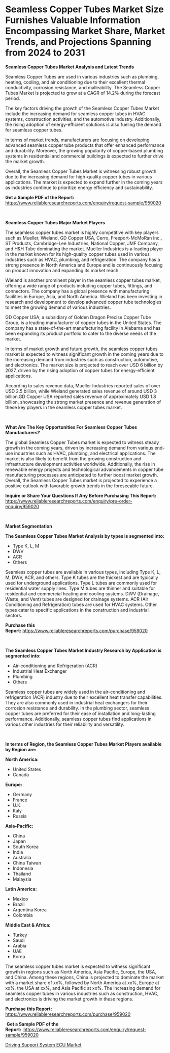 <p><h1>Seamless Copper Tubes Market Size Furnishes Valuable Information Encompassing Market Share, Market Trends, and Projections Spanning from 2024 to 2031</h1></p><p><strong>Seamless Copper Tubes Market Analysis and Latest Trends</strong></p>
<p><p>Seamless Copper Tubes are used in various industries such as plumbing, heating, cooling, and air conditioning due to their excellent thermal conductivity, corrosion resistance, and malleability. The Seamless Copper Tubes Market is projected to grow at a CAGR of 14.2% during the forecast period. </p><p>The key factors driving the growth of the Seamless Copper Tubes Market include the increasing demand for seamless copper tubes in HVAC systems, construction activities, and the automotive industry. Additionally, the rising adoption of energy-efficient solutions is also fueling the demand for seamless copper tubes. </p><p>In terms of market trends, manufacturers are focusing on developing advanced seamless copper tube products that offer enhanced performance and durability. Moreover, the growing popularity of copper-based plumbing systems in residential and commercial buildings is expected to further drive the market growth.</p><p>Overall, the Seamless Copper Tubes Market is witnessing robust growth due to the increasing demand for high-quality copper tubes in various applications. The market is expected to expand further in the coming years as industries continue to prioritize energy efficiency and sustainability.</p></p>
<p><strong>Get a Sample PDF of the Report:&nbsp;</strong> <a href="https://www.reliableresearchreports.com/enquiry/request-sample/959020">https://www.reliableresearchreports.com/enquiry/request-sample/959020</a></p>
<p>&nbsp;</p>
<p><strong>Seamless Copper Tubes Major Market Players</strong></p>
<p><p>The seamless copper tubes market is highly competitive with key players such as Mueller, Wieland, GD Copper USA, Cerro, Freeport-McMoRan Inc., ST Products, Cambridge-Lee Industries, National Copper, JMF Company, and H&H Tube dominating the market. Mueller Industries is a leading player in the market known for its high-quality copper tubes used in various industries such as HVAC, plumbing, and refrigeration. The company has a strong presence in North America and Europe and is continuously focusing on product innovation and expanding its market reach.</p><p>Wieland is another prominent player in the seamless copper tubes market, offering a wide range of products including copper tubes, fittings, and connectors. The company has a global presence with manufacturing facilities in Europe, Asia, and North America. Wieland has been investing in research and development to develop advanced copper tube technologies to meet the growing demand of various industries.</p><p>GD Copper USA, a subsidiary of Golden Dragon Precise Copper Tube Group, is a leading manufacturer of copper tubes in the United States. The company has a state-of-the-art manufacturing facility in Alabama and has been expanding its product portfolio to cater to the diverse needs of the market.</p><p>In terms of market growth and future growth, the seamless copper tubes market is expected to witness significant growth in the coming years due to the increasing demand from industries such as construction, automotive, and electronics. The market size is projected to reach over USD 6 billion by 2027, driven by the rising adoption of copper tubes for energy-efficient applications.</p><p>According to sales revenue data, Mueller Industries reported sales of over USD 2.5 billion, while Wieland generated sales revenue of around USD 3 billion.GD Copper USA reported sales revenue of approximately USD 1.8 billion, showcasing the strong market presence and revenue generation of these key players in the seamless copper tubes market.</p></p>
<p>&nbsp;</p>
<p><strong>What Are The Key Opportunities For Seamless Copper Tubes Manufacturers?</strong></p>
<p><p>The global Seamless Copper Tubes market is expected to witness steady growth in the coming years, driven by increasing demand from various end-use industries such as HVAC, plumbing, and electrical applications. The market is also likely to benefit from the growing construction and infrastructure development activities worldwide. Additionally, the rise in renewable energy projects and technological advancements in copper tube manufacturing processes are anticipated to further boost market growth. Overall, the Seamless Copper Tubes market is projected to experience a positive outlook with favorable growth trends in the foreseeable future.</p></p>
<p><strong>Inquire or Share Your Questions If Any Before Purchasing This Report:</strong> <a href="https://www.reliableresearchreports.com/enquiry/pre-order-enquiry/959020">https://www.reliableresearchreports.com/enquiry/pre-order-enquiry/959020</a></p>
<p>&nbsp;</p>
<p><strong>Market Segmentation</strong></p>
<p><strong>The Seamless Copper Tubes Market Analysis by types is segmented into:</strong></p>
<p><ul><li>Type K, L, M</li><li>DWV</li><li>ACR</li><li>Others</li></ul></p>
<p><p>Seamless copper tubes are available in various types, including Type K, L, M, DWV, ACR, and others. Type K tubes are the thickest and are typically used for underground applications. Type L tubes are commonly used for residential water supply lines. Type M tubes are thinner and suitable for residential and commercial heating and cooling systems. DWV (Drainage, Waste, and Vent) tubes are designed for drainage systems. ACR (Air Conditioning and Refrigeration) tubes are used for HVAC systems. Other types cater to specific applications in the construction and industrial sectors.</p></p>
<p><strong>Purchase this Report:&nbsp;</strong><a href="https://www.reliableresearchreports.com/purchase/959020">https://www.reliableresearchreports.com/purchase/959020</a></p>
<p>&nbsp;</p>
<p><strong>The Seamless Copper Tubes Market Industry Research by Application is segmented into:</strong></p>
<p><ul><li>Air-conditioning and Refrigeration (ACR)</li><li>Industrial Heat Exchanger</li><li>Plumbing</li><li>Others</li></ul></p>
<p><p>Seamless copper tubes are widely used in the air-conditioning and refrigeration (ACR) industry due to their excellent heat transfer capabilities. They are also commonly used in industrial heat exchangers for their corrosion resistance and durability. In the plumbing sector, seamless copper tubes are preferred for their ease of installation and long-lasting performance. Additionally, seamless copper tubes find applications in various other industries for their reliability and versatility.</p></p>
<p>&nbsp;</p>
<p><strong>In terms of Region, the Seamless Copper Tubes Market Players available by Region are:</strong></p>
<p>
    <p> <strong> North America: </strong>
        <ul>
            <li>United States</li>
            <li>Canada</li>
        </ul>
        </p> 
    <p> <strong> Europe: </strong>
        <ul>
            <li>Germany</li>
            <li>France</li>
            <li>U.K.</li>
            <li>Italy</li>
            <li>Russia</li>
        </ul>
        </p> 
    <p> <strong> Asia-Pacific: </strong>
        <ul>
            <li>China</li>
            <li>Japan</li>
            <li>South Korea</li>
            <li>India</li>
            <li>Australia</li>
            <li>China Taiwan</li>
            <li>Indonesia</li>
            <li>Thailand</li>
            <li>Malaysia</li>
        </ul>
        </p> 
    <p> <strong> Latin America: </strong>
        <ul>
            <li>Mexico</li>
            <li>Brazil</li>
            <li>Argentina Korea</li>
            <li>Colombia</li>
        </ul>
        </p> 
    <p> <strong> Middle East & Africa: </strong>
        <ul>
            <li>Turkey</li>
            <li>Saudi</li>
            <li>Arabia</li>
            <li>UAE</li>
            <li>Korea</li>
        </ul>
    </p>
    </p>
<p><p>The seamless copper tubes market is expected to witness significant growth in regions such as North America, Asia Pacific, Europe, the USA, and China. Among these regions, China is projected to dominate the market with a market share of xx%, followed by North America at xx%, Europe at xx%, the USA at xx%, and Asia Pacific at xx%. The increasing demand for seamless copper tubes in various industries such as construction, HVAC, and electronics is driving the market growth in these regions.</p></p>
<p><strong>Purchase this Report: </strong><a href="https://www.reliableresearchreports.com/purchase/959020">https://www.reliableresearchreports.com/purchase/959020</a></p>
<p>&nbsp;<strong>Get a Sample PDF of the Report:&nbsp;&nbsp;</strong><a href="https://www.reliableresearchreports.com/enquiry/request-sample/959020">https://www.reliableresearchreports.com/enquiry/request-sample/959020</a></p>
<p><strong></strong></p>
<p><p><a href="https://invited-way-688.notion.site/Driving-Support-System-ECU-Market-Provides-a-Comprehensive-Analysis-Including-a-Macro-Overview-of-th-0a73033b9a5c4ea4880213d584b3b571">Driving Support System ECU Market</a></p></p>